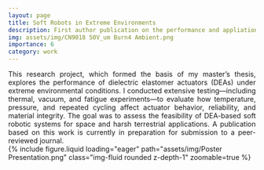 ```yaml
---
layout: page
title: Soft Robots in Extreme Environments
description: First author publication on the performance and appliations of soft robots under harsh conditions
img: assets/img/CN9018 50V_um Burn4 Ambient.png
importance: 6
category: work
---
```


<div style="text-align: justify;">
This research project, which formed the basis of my master’s thesis, explores the performance of dielectric elastomer actuators (DEAs) under extreme environmental conditions. I conducted extensive testing—including thermal, vacuum, and fatigue experiments—to evaluate how temperature, pressure, and repeated cycling affect actuator behavior, reliability, and material integrity. The goal was to assess the feasibility of DEA-based soft robotic systems for space and harsh terrestrial applications. A publication based on this work is currently in preparation for submission to a peer-reviewed journal.
</div>

<div class="row mt-3">
    <div class="col-sm mt-3 mt-md-0">
        {% include figure.liquid loading="eager" path="assets/img/Poster Presentation.png" class="img-fluid rounded z-depth-1" zoomable=true %}
    </div>
</div>
